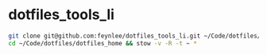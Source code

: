 # dotfiles_tools_li

```bash
git clone git@github.com:feynlee/dotfiles_tools_li.git ~/Code/dotfiles/dotfiles_tools_li
cd ~/Code/dotfiles/dotfiles_home && stow -v -R -t ~ *
```
